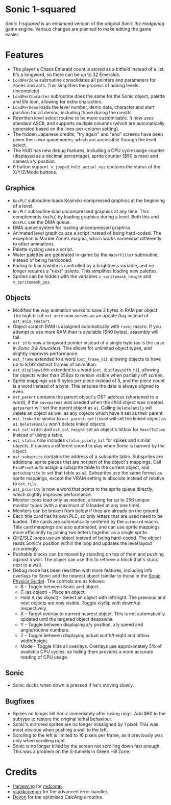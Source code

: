 # Sonic 1-squared

_Sonic 1-squared_ is an enhanced version of the original _Sonic the Hedgehog_ game engine. Various changes are planned to make editing the game easier.

# Features
* The player's Chaos Emerald count is stored as a bitfield instead of a list. It's a longword, so there can be up to 32 Emeralds.
* `LoadPerZone` subroutine consolidates all pointers and parameters for zones and acts. This simplifies the process of adding levels. (incomplete)
* `LoadPerCharacter` subroutine does the same for the Sonic object, palette and life icon, allowing for extra characters.
* `LoadPerDemo` loads the level number, demo data, character and start position for all demos, including those during the credits.
* Rewritten level select routine to be more customisable. It now uses standard ASCII, and supports multiple columns (which are automatically generated based on the lines-per-column setting).
* The hidden Japanese credits, "try again" and "end" screens have been given their own gamemodes, which are accessible through the level select.
* The HUD has new debug features, including a CPU cycle usage counter (displayed as a decimal percentage), sprite counter ($50 is max) and camera x/y position.
* 6 button support. `v_joypad_hold_actual_xyz` contains the status of the X/Y/Z/Mode buttons.

## Graphics
* `KosPLC` subroutine loads Kosinski-compressed graphics at the beginning of a level.
* `UncPLC` subroutine load uncompressed graphics at any time. This complements `KosPLC` by loading graphics during a level. Both this and `KosPLC` use the DMA queue.
* DMA queue system for loading uncompressed graphics.
* Animated level graphics use a script instead of being hard-coded. The exception is Marble Zone's magma, which works somewhat differently to other animations.
* Palette cycling uses a script.
* Water palettes are generated in-game by the `WaterFilter` subroutine, instead of being hardcoded.
* Fading to black/white is controlled by a brightness variable, and no longer requires a "next" palette. This simplifies loading new palettes.
* Sprites can be hidden with the variables `v_spritemask_height` and `v_spritemask_pos`.

## Objects
* Modified the way animation works to save 2 bytes in RAM per object. The high bit of `ost_anim` now serves as an update flag instead of `ost_anim_restart`.
* Object scratch RAM is assigned automatically with `rsobj` macro. If you attempt to use more RAM than is available ($40 bytes), assembly will fail.
* `ost_id` is now a longword pointer instead of a single byte (as is the case in _Sonic 3 & Knuckles_). This allows for unlimited object types, and slightly improves performance.
* `ost_frame` extended to a word (`ost_frame_hi`), allowing objects to have up to 8,192 distinct frames of animation.
* `ost_displaywidth` extended to a word (`ost_displaywidth_hi`), allowing for objects wider than 256px to remain visible when partially off screen.
* Sprite mappings use 6 bytes per piece instead of 5, and the piece count is a word instead of a byte. This ensures the data is always aligned to even.
* `ost_parent` contains the parent object's OST address (shortened to a word), if the `saveparent` was useded when the child object was created. `getparent` will set the parent object as `a1`. Calling `DeleteFamily` will delete an object as well as any objects which have it set as their parent.
* `ost_linked` is similar to `ost_parent`. `getlinked` will set the linked object as `a1`. `DeleteFamily` won't delete linked objects.
* `ost_col_width` and `ost_col_height` set an object's hitbox for `ReactToItem` instead of using a table.
* `ost_status` now includes `status_pointy_bit` for spikes and similar objects. It causes a different sound to play when Sonic is harmed by the object.
* `ost_subsprite` contains the address of a subsprite table. Subsprites are additional sprite pieces that are not part of the object's mappings. Call `FindFreeSub` to assign a subsprite table to the current object, and `getsubsprite` to set that table as `a2`. Subsprites use the same format as sprite mappings, except the VRAM setting is absolute instead of relative to `ost_tile`.
* `ost_priority` is now a word that points to the sprite queue directly, which slightly improves performance.
* Monitor icons load only as needed, allowing for up to 256 unique monitor types (with a maximum of 8 loaded at any one time).
* Monitors can be broken from below if they are already on the ground.
* Each title card has its own PLC, so only letters that are used need to be loaded. Title cards are automatically centered by the `autocard` macro. Title card mappings are also automated, and can use sprite mappings more efficiently by joining two letters together as a single sprite.
* GHZ/SLZ loops use an object instead of being hard-coded. The object reads Sonic's position within the loop and updates the level layout accordingly.
* Pushable blocks can be moved by standing on top of them and pushing against a wall. The player can use this to retrieve a block that's stuck next to a wall.
* Debug mode has been rewritten with more features, including info overlays for Sonic and the nearest object (similar to those in the [Sonic Physics Guide](http://info.sonicretro.org/Sonic_Physics_Guide)). The controls are as follows:
  * B - Toggle between Sonic and object.
  * C (as object) - Place an object.
  * Hold A (as object) - Select an object with left/right. The previous and next objects are now visible. Toggle x/yflip with down/up respectively.
  * X - Target overlay to current nearest object. This is not automatically updated until the targeted object despawns.
  * Y - Toggle between displaying x/y position, x/y speed and angle/routine numbers.
  * Z - Toggle between displaying actual width/height and hitbox width/height.
  * Mode - Toggle hide all overlays. Overlays use approximately 5% of available CPU cycles, so hiding them provides a more accurate reading of CPU usage.

## Sonic
* Sonic ducks when down is pressed if he's moving slowly.

## Bugfixes
* Spikes no longer kill Sonic immediately after losing rings. Add $80 to the subtype to restore the original lethal behaviour.
* Sonic's mirrored sprites are no longer misaligned by 1 pixel. This was most obvious when pushing a wall to the left.
* Scrolling to the left is limited to 16 pixels per frame, as it previously was only when scrolling right.
* Sonic is no longer killed by the screen not scrolling down fast enough. This was a problem on the S-tunnels in Green Hill Zone.

# Credits
* [flamewing](https://github.com/flamewing) for [mdcomp](https://github.com/flamewing/mdcomp).
* [vladikcomper](https://github.com/vladikcomper) for the advanced error handler.
* [Devon](https://github.com/Ralakimus) for the optimised CalcAngle routine.